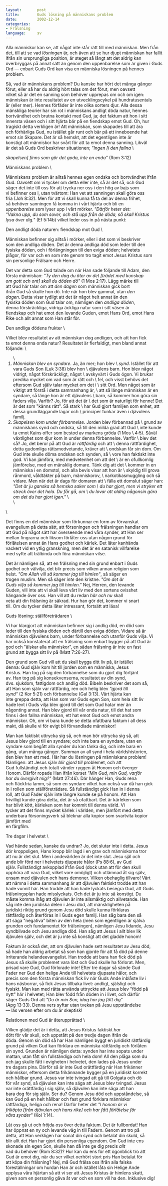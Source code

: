 ```yaml
---
layout:       post
title:        Guds lösning på människans problem
date:         2002-12-14
categories:
- Frälsning
language:     sv
---
```

Alla människor kan se, att något inte står rätt till med 
människan. Men från det, till att se vad <em>lösningen</em> är, och 
även att se hur djupt människan har fallit ifrån sin ursprungliga 
position, är steget så långt att det aldrig kan överbryggas på annat 
sätt än genom den uppenbarelse som är given i Guds Ord &mdash; enbart 
Guds Ord kan visa en människa lösningen på hennes problem.

Så, vad är människans problem? Du kanske har hört det många gånger \
förut, eller så har du aldrig hört talas om det förut, men oavsett \
vilket så är det en sanning som behöver upprepas om och om igen: \
människan är inte resultatet av en utvecklingscykel på hundratusentals \
år (eller mer). Hennes förfäder är inte olika sorters djur. Alla dessa \
mänskliga teorier har sin rot i människans andligt döda natur, hennes \
bortvändhet och brutna kontakt med Gud, ja; det faktum att hon i sitt \
innersta väsen och i sitt hjärta bär på en fiendskap emot Gud. Oh, hur \
tragiskt detta verkligen är! Att människan, som skapades till att ära \
och förhärliga Gud, nu istället går runt och bär på ett inneboende hat \
emot sin Skapare. Det är så hemskt, att det egentligen inte är \
konstigt att människor har svårt för att ta emot denna sanning. Likväl \
är det så Guds Ord beskriver situationen; <em>"Ingen [i den fallna \

skapelsen] finns som gör det goda, inte en enda"</em> (Rom 3:12)

<box>Människans problem</box> \

Människans problem är alltså hennes egen ondska och bortvändhet ifrån \
Gud. Oavsett om vi tycker om detta eller inte, så är det så, och Gud \
säger det inte till oss för att trycka ner oss i den hög av bajs som \
vi befinner oss i, utan tvärtom: Han vet att sanningen skall göra oss \
fria (Joh 8:32). Men för att vi skall kunna få ta del av denna frihet, \
så behöver sanningen få komma in i vårt hjärta och bli en \
<em>uppenbarelse</em> som lyser upp i vårt mörker. <em>"Därför heter det: \
"Vakna upp, du som sover, och stå upp från de döda, så skall Kristus \
lysa över dig."</em> (Ef 5:14b) vilket leder oss in på nästa punkt:

<box>Den andligt döda naturen: fiendskap mot Gud</box> \

Människan befinner sig alltså i mörker, eller i det som vi beskriver \
som den andliga döden. Det är denna andliga död som leder till den \
fysiska döden, och i förlängningen till den eviga döden; helvetets \
plågor, för var och en som inte genom tro tagit emot Jesus Kristus som \
sin personlige Frälsare och Herre.

Det var detta som Gud talade om när Han sade följande till Adam, den \
första människan: <em>"Ty den dag du äter av det [trädet med kunskap \
om gott och ont] skall du döden dö"</em> (1 Mos 2:17). Lägg märke till \
att Gud här talar om att <em>den dagen</em> som människan gick bort \
ifrån Gud så skulle hon dö. Inte när hon blev gammal, utan <em>den \
dagen</em>. Detta visar tydligt att det är något helt annat än den \
fysiska döden som Gud talar om, nämligen den <em>andliga döden</em>, \
denna förskräckliga, vidriga äckliga natur som i sitt väsen är \
fiendskap och hat emot den levande Guden, emot Hans Ord, emot Hans \
Rike och allt annat som Han står för.

<box>Den andliga dödens frukter</box> \

Vilket blev resultatet av att människan dog andligen, och att hon fick \
ta emot denna onda natur? Resultatet är flerfaldigt, men bland annat \
följande: \
<ol> \
<li><em>Människan blev en syndare</em>. Ja, än mer; hon blev \
<em>synd</em>.  Istället för att vara Guds Son (Luk 3:38) blev hon \
djävulens barn. Hon blev något vidrigt, något förskräckligt, något \
avskyvärt i Guds ögon. Vi brukar predika mycket om vad som är rätt och \
fel, och visst behövs det eftersom Gud själv talar mycket om det i \
sitt Ord. Men något som är viktigt att förstå i detta sammanhang är, \
att så länge människan är en syndare, så länge hon är ett djävulens \
barn, så kommer hon göra sin faders vilja. Varför? Jo, för att det är \
det som är naturligt för henne! Det är det som "känns rätt". Så stark \
har Gud gjort familjen som enhet, att dessa grundläggande lagar och \
principer funkar även i djävulens familj.

<li><em>Skapelsen kom under förbannelse</em>. Jorden blev förbannad på \
grund av människans synd och ondska, så till den milda grad att Gud \
inte kunde ta emot Kains offer som bestod av markens gröda (1 Mos \
4:5). Såväl växtlighet som djur kom in under denna förbannelse. Varför \
blev det så? Jo, det beror på att Gud är <em>rättfärdig</em> och att \
denna rättfärdighet, detta gudomliga rättsmedvetande, kräver att \
ondskan får sin dom. Om Gud inte skulle döma ondskan och synden, så \
vore han faktiskt inte god. Vi kan jämföra, med medvetenhet om att det \
är en ofullkomlig jämförelse, med en mänsklig domare. Tänk dig att det \
kommer in en människa i en domstol, och alla bevis visar att hon är \
skyldig till grova rånmord, våldtäkter på barn, människorov, \
narkotikasmuggling och så vidare. Men när det är dags för domaren att \
fälla ett domslut säger han: <em>"Det är ju ganska så hemska saker som \
du har gjort, men vi stryker ett streck över det hela. Du får gå, om \
du lovar att aldrig någonsin göra om det du har gjort igen."</em> \
</li> \
</ol> \

Det finns en del människor som förkunnar en form av förvanskat \
evangelium på detta sätt, att försoningen och frälsningen handlar om \
att Gud på något sätt har överseende med våra synder, att Han ser \
mellan fingrarna och liksom förlåter oss utan någon grund för \
förlåtelsen annat än Hans godhet och kärlek. Det låter kanhända \
vackert vid en ytlig granskning, men det är en satanisk villfarelse \
med syfte att trälbinda och föra människan vilse.

Det är nämligen så, att en frälsning med sin grund enbart i Guds \
godhet och välvilja, det blir precis som vilken annan religion som \
helst. <em>"Om Allah vill så kommer jag till himlen"</em>, så säger en \
trogen muslim. Men så säger <em>inte</em> den kristne. <em>"Om det är \
Guds vilja så kommer jag till himlen."</em> Nej, Herren, den levande \
Guden, vill inte att vi skall leva vårt liv med den sortens ovisshet \
hängande över oss. Han vill att du redan <em>här och nu</em> skall \
veta att din frälsning är säkrad. Hur han gör det, kommer vi snart \
till. Om du tycker detta låter intressant, fortsätt att läsa!

<box>Guds lösning: ställföreträdaren</box> \

Vi har klargjort att människan befinner sig i andlig död, en död som \
leder till den fysiska döden och därtill den eviga döden. Vidare så är \
människan djävulens barn, under förbannelse och utanför Guds vilja. Vi \
har också konstaterat att en frälsning som enbart bygger på att Gud är \
god och "älskar alla människor", en sådan frälsning är inte en fast \
grund att bygga sitt liv på (Matt 7:26-27).

Den grund  som Gud vill att  du  skall bygga ditt  liv på, är istället \
denna:  Gud   själv kom  hit   till  jorden  som  en  människa;  Jesus \
Kristus. Han tog  på  sig den  förbannelse  som du gjort  dig förtjänt \
av.  Han   tog  på  sig   konsekvenserna,  resultatet av    din  synd, \
dvs. sjukdom, fattigdom  och andlig död. Bibeln  beskriver det som så, \
att Han som själv var  rättfärdig, ren och  helig blev <em>"gjord till \
synd"</em> (2 Kor 5:21) och  förbannelse  (Gal 3:13). Vårt hjärta  kan \
inte greppa  detta, att Han som  var Guds egen  Son, som hela sitt liv \
hade  levt  i Guds vilja   blev gjord  till  det som  Gud hatar mer än \
någonting annat. Han blev gjord till vår  onda natur, till det hat som \
finns  i den fallna   människan,  ett hat  emot  Gud  och   emot andra \
människor. Oh, om vi bara  kunde se detta ofattbara  faktum i all dess \
makt, då skulle vi för evigt bli förvandlade människor!

Man kan faktiskt uttrycka sig så, och man bör uttrycka sig så, att \
Jesus blev gjord till en syndare; och inte bara en syndare, utan en \
syndare som begått alla synder du kan tänka dig, och inte bara en \
gång, utan många gånger. Summan av all synd i hela världshistorien, \
den blev han ett med. Här har du lösningen på människans problem! \
Nämligen: att Jesus själv <em>blir gjord till</em> problemet, och att \
Gud fullständigt och totalt vänder ryggen åt Honom och överger \
Honom. Därför ropade Han ifrån korset <em>"Min Gud, min Gud, varför \
har du övergivit mig?"</em> (Matt 27:46). Där hänger Han, Guds rena \
och fläckfria lamm, så som en syndare vilket han också var då han gick \
in i rollen som ställföreträdare. Så fullständigt gick Han in i denna \
roll, att Gud Fader själv inte längre kunde se på honom. Att Han \
frivilligt kunde göra detta, det är så ofattbart. Det är kärleken som \
har blivit kött, kärleken som har kommit till denna värld. Vi \
tycker att det finns mycket kärlek i världen, men jämfört med detta \
underbara försoningsverk så bleknar alla kopior som svartvita kopior jämfört med \
en färgfilm.

<box>Tre dagar i helvetet</box> \

Vad hände sedan, kanske du undrar? Jo, det slutar inte i detta. Jesus \
dör kroppsligen, Hans kropp blir lagd i en grav och människorna tror \
att nu är det slut. Men i andevärlden är det inte slut. Jesu själ och \
ande blir förd ner i helvetets djupaste hålor (Ps 88:6), av Gud \
själv. Fullständigt avkopplad ifrån Gud (dock utan att för den skull \
upphöra att vara Gud, vilket vore omöjligt) och utlämnad åt sig själv, \
ensam med djävulen och hans demoner. Vilken obehaglig tillvaro! Värt \
att nämna i detta sammanhang är att djävulen faktiskt trodde att han \
hade vunnit här. Han trodde att han hade lyckats besegra Gud, att Guds \
frälsningsplan hade misslyckats. Och det är ju inte så konstigt. Du \
måste komma ihåg att djävulen är inte allsmäktig och allvetande. Han \
såg inte den juridiska delen i Jesu död, att mänskligheten på \
juridiskt riktig grund genom Jesu död skulle kunna förklaras \
rättfärdig och återföras in i Guds egen familj. Han såg bara den så \
att säga "negativa" biten av den hela (men som egentligen är själva \
grunden och fundamentet för frälsningen), nämligen Jesu lidande, Jesu \
syndblivade och Jesu andliga död. Han såg att Jesus i allt blev lik \
djävulen själv, och det är ju inte så konstigt att det gladde honom!

Faktum är också det, att om djävulen hade sett resultatet av Jesu död, \
så hade han aldrig arbetat så som han gjorde för att få död på denne \
irriterande helandeevangelist. Han trodde att bara han fick död på \
Jesus så skulle problemet vara löst och Gud skulle ha förlorat. Men, \
prisad vare Gud, Gud förlorade inte! Efter tre dagar så sände Gud \
Fader ner Gud den helige Ande till helvetets djupaste hålor, och \
precis som den första människan fick liv när Guds Ande inblåste liv i \
hans näsborrar, så fick Jesus tillbaka livet: andligt, själsligt och \
fysiskt. Man kan med rätta använda uttryckte att Jesus blev "född på \
nytt" här i helvetet; Han blev född från döden in i livet, och därför \
säger Guds Ord att <em>"Du är min Son, idag har jag fött dig"</em> \
(Apg 13:33). Denna vers syftar utan tvekan på Jesu uppståndelse \
&mdash; läs versen efter om du är skeptisk!

<box>Relationen med Gud är återupprättad</box> \

Vilken glädje det är i detta, att Jesus Kristus faktiskt <em>har</em> \
dött för vår skull, och uppstått på den tredje dagen ifrån de \
döda. Genom sin död så har Han nämligen byggt en juridiskt rättfärdig \
grund på vilken Gud kan förklara en människa rättfärdig och förlåten \
sin synd. Grunden är nämligen detta: synden har inte sopats under \
mattan, utan fått sin fullständiga och hela dom! All den plåga som du \
och jag skulle fått i evigheten i helvetet, den lades på Jesus under \
tre dagars pina. Därför så är inte Gud orättfärdig när Han frikänner \
människor, eftersom detta frikännande bygger på en juridiskt korrekt \
och hållbar grund. Jesus var inte tvingad att gå till Golgata och dö \
för vår synd, så djävulen kan inte säga att Jesus blev tvingad. Jesus \
var inte orättfärdig i sig själv, så djävulen kan inte säga att han \
bara dog för sig själv. Ser du? Genom Jesu död och uppståndelse, så \
kan Gud på en helt hållbar och fast grund förklara människor \
rättfärdiga, heliga och rena! Därför heter det <em>"I honom är vi \
friköpta [från djävulen och hans rike] och har fått förlåtelse för \
våra synder"</em> (Kol 1:14).

Låt oss gå ut och fröjda oss över detta faktum. Det är fullbordat! Han \
har öppnat en ny och levande väg in till Fadern. Genom att tro på \
detta, att Han verkligen har sonat din synd och betalat din skuld, så \
blir allt det Han har gjort din personliga egendom. Om Gud inte ens \
skonade sin egen Son, skulle han då inte ge dig precis <em>allt</em> \
vad du behöver (Rom 8:32)? Hur kan du ens för ett ögonblick tro att \
Gud är emot dig, när du ser vilket oerhört stort pris Han betalat för \
att köpa din frälsning? Nej, må Gud frälsa oss ifrån alla falska \
föreställningar om hurdan Han är och istället låta sin Helige Ande \
upplysa våra hjärtan så att vi ser att Jesus Kristus är himlens skatt, \
given som en personlig gåva åt var och en som vill ha den. Inklusive dig!

